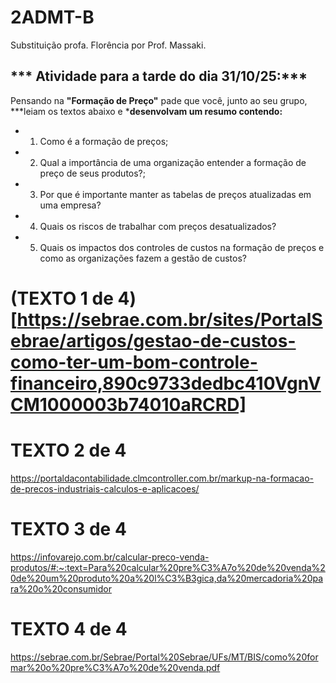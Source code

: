 # 2ADMT-B
Substituição profa. Florência por Prof. Massaki.
## *** Atividade para a tarde do dia 31/10/25:***

Pensando na **"Formação de Preço"** pade que você, junto ao seu grupo, ***leiam os textos abaixo e ***desenvolvam um resumo contendo:**
- 1) Como é a formação de preços;
- 2) Qual a importância de uma organização entender a formação de preço de seus produtos?;
- 3) Por que é importante manter as tabelas de preços atualizadas em uma empresa?
- 4) Quais os riscos de trabalhar com preços desatualizados?
- 5) Quais os impactos dos controles de custos na formação de preços e como as organizações fazem a gestão de custos?

# (**TEXTO 1 de 4**)[https://sebrae.com.br/sites/PortalSebrae/artigos/gestao-de-custos-como-ter-um-bom-controle-financeiro,890c9733dedbc410VgnVCM1000003b74010aRCRD]

# **TEXTO 2 de 4**
https://portaldacontabilidade.clmcontroller.com.br/markup-na-formacao-de-precos-industriais-calculos-e-aplicacoes/

# **TEXTO 3 de 4**
https://infovarejo.com.br/calcular-preco-venda-produtos/#:~:text=Para%20calcular%20pre%C3%A7o%20de%20venda%20de%20um%20produto%20a%20l%C3%B3gica,da%20mercadoria%20para%20o%20consumidor

# **TEXTO 4 de 4**
https://sebrae.com.br/Sebrae/Portal%20Sebrae/UFs/MT/BIS/como%20formar%20o%20pre%C3%A7o%20de%20venda.pdf
